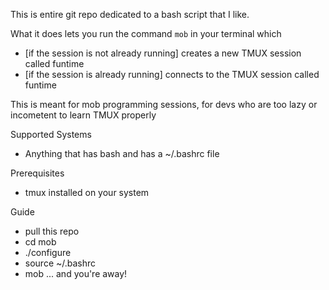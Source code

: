 This is entire git repo dedicated to a bash script that I like.

What it does
lets you run the command `mob` in your terminal which
- [if the session is not already running] creates a new TMUX session called funtime
- [if the session is already running] connects to the TMUX session called funtime

This is meant for mob programming sessions, for devs who are too lazy or incometent to learn TMUX properly

Supported Systems
- Anything that has bash and has a ~/.bashrc file

Prerequisites
- tmux installed on your system

Guide
- pull this repo
- cd mob
- ./configure
- source ~/.bashrc
- mob
... and you're away!
